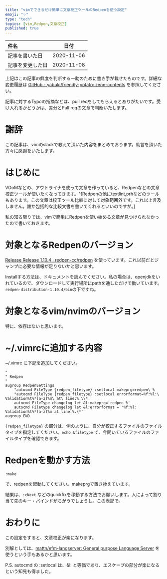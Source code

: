 ```yaml
---
title: "vimでできるだけ簡単に文章校正ツールのRedpenを使う設定"
emoji: "✨"
type: "tech"
topics: [vim,Redpen,文章校正]
published: true
---
```


|     件名       |   日付   |
|:----           |:----:|
|記事を書いた日  |2020-11-06|
|記事を変更した日|2020-11-08|

上記はこの記事の鮮度を判断する一助のために書き手が載せたものです。詳細な変更履歴は [GitHub - yabuki/friendly-potato: zenn-contents](https://github.com/yabuki/friendly-potato) を参照してください。

記事に対するTypoの指摘などは、pull reqをしてもらえるとありがたいです。受け入れるかどうかは、差分とPull reqの文章で判断いたします。

# 謝辞

この記事は、vimのslackで教えて頂いた内容をまとめております。助言を頂いた方々に感謝をいたします。

# はじめに

<!-- @suppress  -->
VOoMなどの、アウトライナを使って文章を作っていると、Redpenなどの文章校正ツールが使いたくなってきます。^[Redpenの他にtextlint,prhなどのツールもあります。この文章は校正ツール比較に対して対象範囲外です。これ以上言及しません。誰か包括的な比較文書を書いてくれるといいのですが。]

私の知る限りでは、vimで簡単にRedpenを使い始める文章が見つけられなかったので書いておきます。

# 対象となるRedpenのバージョン

[Release Release 1.10.4 · redpen-cc/redpen](https://github.com/redpen-cc/redpen/releases/tag/redpen-1.10.4) を使っています。これ以前だとジャンプに必要な情報が足りないかと思います。

Installする方法は、ドキュメントを読んでください。私の場合は、openjdkをいれているので、ダウンロードして実行場所にpathを通しただけで動いています。`redpen-distribution-1.10.4/bin`の下ですね。

# 対象となるvim/nvimのバージョン

特に、依存はないと思います。

<!-- @suppress -->
# ~/.vimrcに追加する内容

<!-- @suppress -->
 ~/.vimrc に下記を追加してください。

```
"
" Redpen
"
augroup RedpenSettings
    "autocmd FileType {redpen_filetype} :setlocal makeprg=redpen\ %
    "autocmd FileType {redpen_filetype} :setlocal errorformat=%f:%l:\ Validation%t%*[a-z]%m\ at\ line:%.\\*
    autocmd FileType changelog let &l:makeprg='redpen %'
    autocmd Filetype changelog let &l:errorformat = '%f:%l: Validation%t%*[a-z]%m at line:%.\*'
augroup END
```

`{redpen_filetype}` の部分は、例のように、自分が校正するファイルのファイルタイプを指定してください。`echo &filetype` で、今開いているファイルのファイルタイプを確認できます。

# Redpenを動かす方法

`:make`

 で、redpenを起動してください。makeprgで置き換えています。

結果は、`:cNext` などのquickfixを移動する方法でお願いします。人によって割り当て先のキー・バインドがちがうでしょうし。この表記で。

# おわりに

この設定をすると、文章校正が楽になります。

別解としては、[mattn/efm-langserver: General purpose Language Server](https://github.com/mattn/efm-langserver) を使うという手もあるかと思います。

P.S. autocmd の :setlocal は、&l: と等価であり、エスケープの部分が楽になるという知見も得ました。
